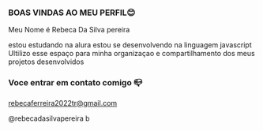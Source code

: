 ### BOAS VINDAS AO MEU PERFIL😊

Meu Nome é Rebeca Da Silva pereira
 
estou estudando na alura 
estou se desenvolvendo na linguagem javascript
Ultilizo esse espaço para minha organizaçao e compartilhamento dos meus projetos desenvolvidos 

### Voce entrar em contato comigo 📪 

rebecaferreira2022tr@gmail.com

@rebecadasilvapereira
b
